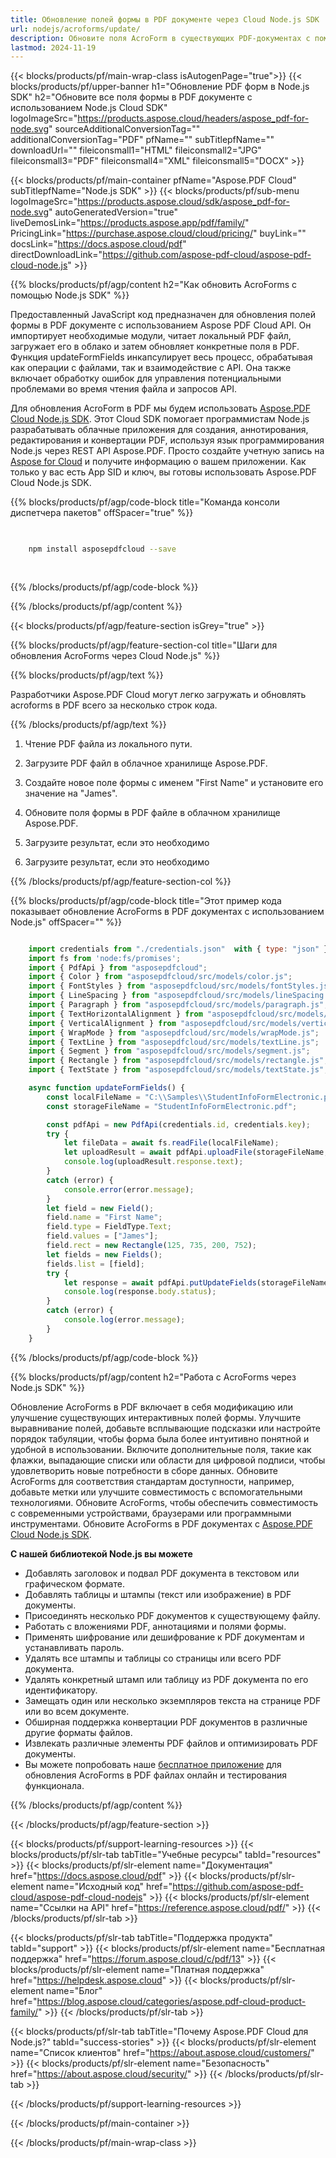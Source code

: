 ```yaml
---
title: Обновление полей формы в PDF документе через Cloud Node.js SDK
url: nodejs/acroforms/update/
description: Обновите поля AcroForm в существующих PDF-документах с помощью Node.js, используя Aspose.PDF Cloud API. Автоматизируйте управление данными формы.
lastmod: 2024-11-19
---
```


{{< blocks/products/pf/main-wrap-class isAutogenPage="true">}}
{{< blocks/products/pf/upper-banner h1="Обновление PDF форм в Node.js SDK" h2="Обновите все поля формы в PDF документе с использованием Node.js Cloud SDK" logoImageSrc="https://products.aspose.cloud/headers/aspose_pdf-for-node.svg" sourceAdditionalConversionTag="" additionalConversionTag="PDF" pfName="" subTitlepfName="" downloadUrl="" fileiconsmall1="HTML" fileiconsmall2="JPG" fileiconsmall3="PDF" fileiconsmall4="XML" fileiconsmall5="DOCX" >}}

{{< blocks/products/pf/main-container pfName="Aspose.PDF Cloud" subTitlepfName="Node.js SDK" >}}
{{< blocks/products/pf/sub-menu logoImageSrc="https://products.aspose.cloud/sdk/aspose_pdf-for-node.svg"
autoGeneratedVersion="true"
liveDemosLink="https://products.aspose.app/pdf/family/" PricingLink="https://purchase.aspose.cloud/cloud/pricing/" buyLink="" docsLink="https://docs.aspose.cloud/pdf"  directDownloadLink="https://github.com/aspose-pdf-cloud/aspose-pdf-cloud-node.js" >}}

{{% blocks/products/pf/agp/content h2="Как обновить AcroForms с помощью Node.js SDK" %}}

Предоставленный JavaScript код предназначен для обновления полей формы в PDF документе с использованием Aspose PDF Cloud API. Он импортирует необходимые модули, читает локальный PDF файл, загружает его в облако и затем обновляет конкретные поля в PDF. Функция updateFormFields инкапсулирует весь процесс, обрабатывая как операции с файлами, так и взаимодействие с API. Она также включает обработку ошибок для управления потенциальными проблемами во время чтения файла и запросов API.

Для обновления AcroForm в PDF мы будем использовать
[Aspose.PDF Cloud Node.js SDK](https://products.aspose.cloud/pdf/nodejs/). Этот Cloud SDK помогает программистам Node.js разрабатывать облачные приложения для создания, аннотирования, редактирования и конвертации PDF, используя язык программирования Node.js через REST API Aspose.PDF. Просто создайте учетную запись на [Aspose for Cloud](https://dashboard.aspose.cloud/#/apps) и получите информацию о вашем приложении. Как только у вас есть App SID и ключ, вы готовы использовать Aspose.PDF Cloud Node.js SDK.

{{% blocks/products/pf/agp/code-block title="Команда консоли диспетчера пакетов" offSpacer="true" %}}

```bash

     
    npm install asposepdfcloud --save
     
     

```

{{% /blocks/products/pf/agp/code-block %}}

{{% /blocks/products/pf/agp/content %}}

{{< blocks/products/pf/agp/feature-section isGrey="true" >}}

{{% blocks/products/pf/agp/feature-section-col title="Шаги для обновления AcroForms через Cloud Node.js" %}}

{{% blocks/products/pf/agp/text %}}

Разработчики Aspose.PDF Cloud могут легко загружать и обновлять acroforms в PDF всего за несколько строк кода.

{{% /blocks/products/pf/agp/text %}}

1. Чтение PDF файла из локального пути.
1. Загрузите PDF файл в облачное хранилище Aspose.PDF.
1. Создайте новое поле формы с именем "First Name" и установите его значение на "James".
1. Обновите поля формы в PDF файле в облачном хранилище Aspose.PDF.
1. Загрузите результат, если это необходимо

1. Загрузите результат, если это необходимо

{{% /blocks/products/pf/agp/feature-section-col %}}


{{% blocks/products/pf/agp/code-block title="Этот пример кода показывает обновление AcroForms в PDF документах с использованием Node.js" offSpacer="" %}}

```js

    import credentials from "./credentials.json"  with { type: "json" };
    import fs from 'node:fs/promises';
    import { PdfApi } from "asposepdfcloud";
    import { Color } from "asposepdfcloud/src/models/color.js";
    import { FontStyles } from "asposepdfcloud/src/models/fontStyles.js";
    import { LineSpacing } from "asposepdfcloud/src/models/lineSpacing.js";
    import { Paragraph } from "asposepdfcloud/src/models/paragraph.js";
    import { TextHorizontalAlignment } from "asposepdfcloud/src/models/textHorizontalAlignment.js";
    import { VerticalAlignment } from "asposepdfcloud/src/models/verticalAlignment.js";
    import { WrapMode } from "asposepdfcloud/src/models/wrapMode.js";
    import { TextLine } from "asposepdfcloud/src/models/textLine.js";
    import { Segment } from "asposepdfcloud/src/models/segment.js";
    import { Rectangle } from "asposepdfcloud/src/models/rectangle.js";
    import { TextState } from "asposepdfcloud/src/models/textState.js";

    async function updateFormFields() {
        const localFileName = "C:\\Samples\\StudentInfoFormElectronic.pdf";
        const storageFileName = "StudentInfoFormElectronic.pdf";

        const pdfApi = new PdfApi(credentials.id, credentials.key);
        try {
            let fileData = await fs.readFile(localFileName);
            let uploadResult = await pdfApi.uploadFile(storageFileName, fileData);
            console.log(uploadResult.response.text);
        }
        catch (error) {
            console.error(error.message);
        }
        let field = new Field();
        field.name = "First Name";
        field.type = FieldType.Text;
        field.values = ["James"];
        field.rect = new Rectangle(125, 735, 200, 752);
        let fields = new Fields();
        fields.list = [field];
        try {
            let response = await pdfApi.putUpdateFields(storageFileName, fields);
            console.log(response.body.status);
        }
        catch (error) {
            console.log(error.message);
        }
    }
```

{{% /blocks/products/pf/agp/code-block %}}

{{% blocks/products/pf/agp/content h2="Работа с AcroForms через Node.js SDK" %}}

Обновление AcroForms в PDF включает в себя модификацию или улучшение существующих интерактивных полей формы. Улучшите выравнивание полей, добавьте всплывающие подсказки или настройте порядок табуляции, чтобы форма была более интуитивно понятной и удобной в использовании. Включите дополнительные поля, такие как флажки, выпадающие списки или области для цифровой подписи, чтобы удовлетворить новые потребности в сборе данных.
Обновите AcroForms для соответствия стандартам доступности, например, добавьте метки или улучшите совместимость с вспомогательными технологиями. Обновите AcroForms, чтобы обеспечить совместимость с современными устройствами, браузерами или программными инструментами.
Обновите AcroForms в PDF документах с [Aspose.PDF Cloud Node.js SDK](https://products.aspose.cloud/pdf/nodejs/).

**С нашей библиотекой Node.js вы можете**

+ Добавлять заголовок и подвал PDF документа в текстовом или графическом формате.
+ Добавлять таблицы и штампы (текст или изображение) в PDF документы.
+ Присоединять несколько PDF документов к существующему файлу.
+ Работать с вложениями PDF, аннотациями и полями формы.
+ Применять шифрование или дешифрование к PDF документам и устанавливать пароль.
+ Удалять все штампы и таблицы со страницы или всего PDF документа.
+ Удалять конкретный штамп или таблицу из PDF документа по его идентификатору.
+ Замещать один или несколько экземпляров текста на странице PDF или во всем документе.
+ Обширная поддержка конвертации PDF документов в различные другие форматы файлов.
+ Извлекать различные элементы PDF файлов и оптимизировать PDF документы.
+ Вы можете попробовать наше [бесплатное приложение](https://products.aspose.app/pdf/xfa) для обновления AcroForms в PDF файлах онлайн и тестирования функционала.

{{% /blocks/products/pf/agp/content %}}

{{< /blocks/products/pf/agp/feature-section >}}

{{< blocks/products/pf/support-learning-resources >}}
{{< blocks/products/pf/slr-tab tabTitle="Учебные ресурсы" tabId="resources" >}}
{{< blocks/products/pf/slr-element name="Документация" href="https://docs.aspose.cloud/pdf" >}}
{{< blocks/products/pf/slr-element name="Исходный код" href="https://github.com/aspose-pdf-cloud/aspose-pdf-cloud-nodejs" >}}
{{< blocks/products/pf/slr-element name="Ссылки на API" href="https://reference.aspose.cloud/pdf/" >}}
{{< /blocks/products/pf/slr-tab >}}

{{< blocks/products/pf/slr-tab tabTitle="Поддержка продукта" tabId="support" >}}
{{< blocks/products/pf/slr-element name="Бесплатная поддержка" href="https://forum.aspose.cloud/c/pdf/13" >}}
{{< blocks/products/pf/slr-element name="Платная поддержка" href="https://helpdesk.aspose.cloud" >}}
{{< blocks/products/pf/slr-element name="Блог" href="https://blog.aspose.cloud/categories/aspose.pdf-cloud-product-family/" >}}
{{< /blocks/products/pf/slr-tab >}}

{{< blocks/products/pf/slr-tab tabTitle="Почему Aspose.PDF Cloud для Node.js?" tabId="success-stories" >}}
{{< blocks/products/pf/slr-element name="Список клиентов" href="https://about.aspose.cloud/customers/" >}}
{{< blocks/products/pf/slr-element name="Безопасность" href="https://about.aspose.cloud/security/" >}}
{{< /blocks/products/pf/slr-tab >}}

{{< /blocks/products/pf/support-learning-resources >}}

<!-- aboutfile Ends -->

{{< /blocks/products/pf/main-container >}}

{{< /blocks/products/pf/main-wrap-class >}}



